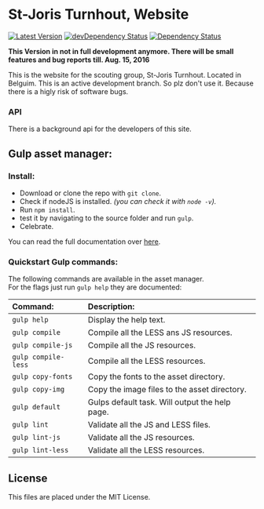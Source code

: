 St-Joris Turnhout, Website
===============================
[![Latest Version](https://img.shields.io/github/tag/Tjoosten/sijot-1.svg?style=flat&label=release)](https://github.com/tjoosten/sijot-1/tags)
[![devDependency Status](https://david-dm.org/tjoosten/sijot-1/dev-status.svg)](https://david-dm.org/tjoosten/sijot-1#info=devDependencies)
[![Dependency Status](https://david-dm.org/tjoosten/sijot-1.svg)](https://david-dm.org/tjoosten/sijot-1)

**This Version in not in full development anymore. There will be small features and bug reports till. Aug. 15, 2016**

This is the website for the scouting group, St-Joris Turnhout. Located in Belguim.
This is an active development branch. So plz don't use it. Because there is a
higly risk of software bugs.


### API

There is a background api for the developers of this site. 

## Gulp asset manager:

### Install:

- Download or clone the repo with `git clone`.
- Check if nodeJS is installed. *(you can check it with `node -v`).*
- Run `npm install`.
- test it by navigating to the source folder and run `gulp`.
- Celebrate.

You can read the full documentation over [here]().

### Quickstart Gulp commands:

The following commands are available in the asset manager. <br>
For the flags just run `gulp help` they are documented:

| Command:             | Description:                                    |
| :------------------- | :---------------------------------------------- |
| `gulp help`          | Display the help text.                          |
| `gulp compile`       | Compile all the LESS ans JS resources.          |
| `gulp compile-js`    | Compile all the JS resources.                   |
| `gulp compile-less`  | Compile all the LESS resources.                 |
| `gulp copy-fonts`    | Copy the fonts to the asset directory.          |
| `gulp copy-img`      | Copy the image files to the asset directory.    |
| `gulp default`       | Gulps default task. Will output the help page.  |
| `gulp lint`          | Validate all the JS and LESS files.             |
| `gulp lint-js`       | Validate all the JS resources.                  |
| `gulp lint-less`     | Validate all the LESS resources.                |

## License
This files are placed under the MIT License.
